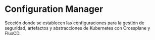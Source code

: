# Configuration Manager

Sección donde se establecen las configuraciones para la gestión de seguridad, artefactos y abstracciones de Kubernetes con Crossplane y FluxCD.